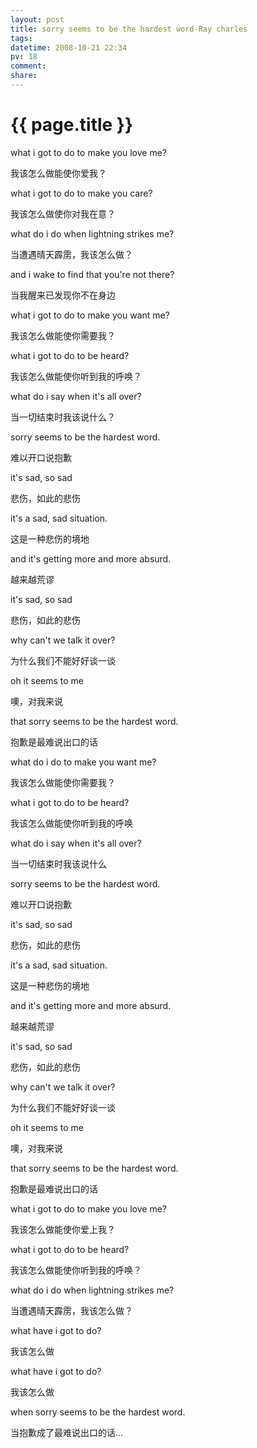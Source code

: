```yaml
---
layout: post
title: sorry seems to be the hardest word-Ray charles
tags: 
datetime: 2008-10-21 22:34
pv: 18
comment: 
share: 
---
```


{{ page.title }}
================

 <p> </p><p>what i got to do to make you love me?</p><p>我该怎么做能使你爱我？</p><p>what i got to do to make you care?</p><p>我该怎么做使你对我在意？</p><p>what do i do when lightning strikes me?</p><p>当遭遇晴天霹雳，我该怎么做？</p><p>and i wake to find that you're not there?</p><p>当我醒来已发现你不在身边</p><p>what i got to do to make you want me?</p><p>我该怎么做能使你需要我？</p><p>what i got to do to be heard?</p><p>我该怎么做能使你听到我的呼唤？</p><p>what do i say when it's all over?</p><p>当一切结束时我该说什么？</p><p>sorry seems to be the hardest word.</p><p>难以开口说抱歉</p><p>it's sad, so sad</p><p>悲伤，如此的悲伤</p><p>it's a sad, sad situation.</p><p>这是一种悲伤的境地</p><p>and it's getting more and more absurd.</p><p>越来越荒谬</p><p>it's sad, so sad</p><p>悲伤，如此的悲伤</p><p>why can't we talk it over?</p><p>为什么我们不能好好谈一谈</p><p>oh it seems to me</p><p>噢，对我来说</p><p>that sorry seems to be the hardest word.</p><p>抱歉是最难说出口的话</p><p>what do i do to make you want me?</p><p>我该怎么做能使你需要我？</p><p>what i got to do to be heard?</p><p>我该怎么做能使你听到我的呼唤</p><p>what do i say when it's all over?</p><p>当一切结束时我该说什么</p><p>sorry seems to be the hardest word.</p><p>难以开口说抱歉</p><p>it's sad, so sad</p><p>悲伤，如此的悲伤</p><p>it's a sad, sad situation.</p><p>这是一种悲伤的境地</p><p>and it's getting more and more absurd.</p><p>越来越荒谬</p><p>it's sad, so sad</p><p>悲伤，如此的悲伤</p><p>why can't we talk it over?</p><p>为什么我们不能好好谈一谈</p><p>oh it seems to me</p><p>噢，对我来说</p><p>that sorry seems to be the hardest word.</p><p>抱歉是最难说出口的话</p><p>what i got to do to make you love me?</p><p>我该怎么做能使你爱上我？</p><p>what i got to do to be heard?</p><p>我该怎么做能使你听到我的呼唤？</p><p>what do i do when lightning strikes me?</p><p>当遭遇晴天霹雳，我该怎么做？</p><p>what have i got to do?</p><p>我该怎么做</p><p>what have i got to do?</p><p>我该怎么做</p><p>when sorry seems to be the hardest word.</p><p>当抱歉成了最难说出口的话...</p> 

